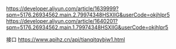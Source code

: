 https://developer.aliyun.com/article/1639999?spm=5176.26934562.main.2.79974348HSXIIG&userCode=okjhlpr5
https://developer.aliyun.com/article/1640201?spm=5176.26934562.main.1.79974348HSXIIG&userCode=okjhlpr5

接口
https://www.apihz.cn/api/tianqitqybjw1.html